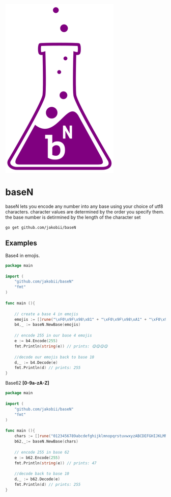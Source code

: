 ![logo](logo.svg)

# baseN
baseN lets you encode any number into any base using your choice of utf8 characters. character values are determined by the order you specify them. the base number is detirmined by the length of the character set

`go get github.com/jakobii/baseN`

## Examples

Base4 in emojis.
```go
package main

import (
    "github.com/jakobii/baseN"
    "fmt"
)

func main (){
    
    // create a base 4 in emojis 
    emojis := []rune("\xF0\x9F\x98\x81" + "\xF0\x9F\x98\xA1" + "\xF0\x9F\x98\xBC" + "\xF0\x9F\x98\x8B")
    b4,_ := baseN.NewBase(emojis)
    
    // encode 255 in our base 4 emojis
    e := b4.Encode(255)
    fmt.Println(string(e)) // prints: 😋😋😋😋
    
    //decode our emojis back to base 10
    d,_ := b4.Decode(e)
    fmt.Println(d) // prints: 255
}
```

Base62 __[0-9a-zA-Z]__
```go
package main

import (
    "github.com/jakobii/baseN"
    "fmt"
)

func main (){
    chars := []rune("0123456789abcdefghijklmnopqrstuvwxyzABCDEFGHIJKLMNOPQRSTUVWXYZ")
    b62,_:= baseN.NewBase(chars)
    
    // encode 255 in base 62
    e := b62.Encode(255)
    fmt.Println(string(e)) // prints: 47
    
    //decode back to base 10
    d,_ := b62.Decode(e)
    fmt.Println(d) // prints: 255
}
```
